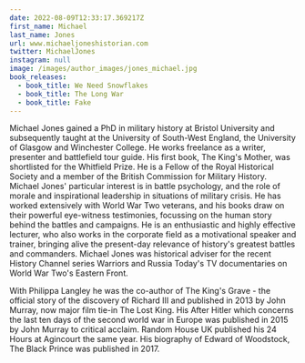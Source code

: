 ```yaml
---
date: 2022-08-09T12:33:17.369217Z
first_name: Michael
last_name: Jones
url: www.michaeljoneshistorian.com
twitter: MichaelJones
instagram: null
image: /images/author_images/jones_michael.jpg
book_releases:
  - book_title: We Need Snowflakes
  - book_title: The Long War
  - book_title: Fake
---
```

Michael Jones gained a PhD in military history at Bristol University and subsequently taught at the University of South-West England, the University of Glasgow and Winchester College. He works freelance as a writer, presenter and battlefield tour guide. His first book, The King's Mother, was shortlisted for the Whitfield Prize. He is a Fellow of the Royal Historical Society and a member of the British Commission for Military History. Michael Jones' particular interest is in battle psychology, and the role of morale and inspirational leadership in situations of military crisis. He has worked extensively with World War Two veterans, and his books draw on their powerful eye-witness testimonies, focussing on the human story behind the battles and campaigns. He is an enthusiastic and highly effective lecturer, who also works in the corporate field as a motivational speaker and trainer, bringing alive the present-day relevance of history's greatest battles and commanders. Michael Jones was historical adviser for the recent History Channel series Warriors and Russia Today's TV documentaries on World War Two's Eastern Front.

With Philippa Langley he was the co-author of The King's Grave - the official story of the discovery of Richard III and published in 2013 by John Murray, now major film tie-in The Lost King. His After Hitler which concerns the last ten days of the second world war in Europe was published in 2015 by John Murray to critical acclaim. Random House UK published his 24 Hours at Agincourt the same year. His biography of Edward of Woodstock, The Black Prince was published in 2017.